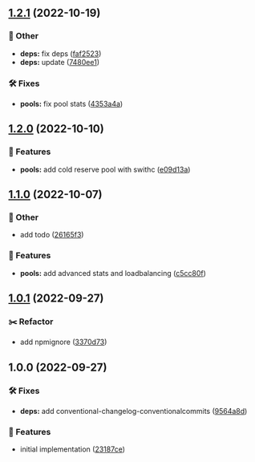 ## [1.2.1](https://github.com/SkeLLLa/hyperpool/compare/v1.2.0...v1.2.1) (2022-10-19)


### 🧾 Other

* **deps:** fix deps ([faf2523](https://github.com/SkeLLLa/hyperpool/commit/faf2523ed671c78fe226e04aa2865c61350e6e40))
* **deps:** update ([7480ee1](https://github.com/SkeLLLa/hyperpool/commit/7480ee16c0976322a40cae30a006c525b272941f))


### 🛠 Fixes

* **pools:** fix pool stats ([4353a4a](https://github.com/SkeLLLa/hyperpool/commit/4353a4ab54aba17d12afe9a0258d494da1610a88))

## [1.2.0](https://github.com/SkeLLLa/hyperpool/compare/v1.1.0...v1.2.0) (2022-10-10)


### 🚀 Features

* **pools:** add cold reserve pool with swithc ([e09d13a](https://github.com/SkeLLLa/hyperpool/commit/e09d13ab071f0b6da691006b505a431a4def1e5e))

## [1.1.0](https://github.com/SkeLLLa/hyperpool/compare/v1.0.1...v1.1.0) (2022-10-07)


### 🧾 Other

* add todo ([26165f3](https://github.com/SkeLLLa/hyperpool/commit/26165f3d63b1d4f759de11294171299e1596f41a))


### 🚀 Features

* **pools:** add advanced stats and loadbalancing ([c5cc80f](https://github.com/SkeLLLa/hyperpool/commit/c5cc80f537b28bd4470bb41e85e0dee04e3a2bf9))

## [1.0.1](https://github.com/SkeLLLa/hyperpool/compare/v1.0.0...v1.0.1) (2022-09-27)


### ✂️ Refactor

* add npmignore ([3370d73](https://github.com/SkeLLLa/hyperpool/commit/3370d738e167d8791c03f153137f3021bd6647ff))

## 1.0.0 (2022-09-27)


### 🛠 Fixes

* **deps:** add conventional-changelog-conventionalcommits ([9564a8d](https://github.com/SkeLLLa/hyperpool/commit/9564a8d66f6e8e4c05881bb2a442ccc08ed254a0))


### 🚀 Features

* initial implementation ([23187ce](https://github.com/SkeLLLa/hyperpool/commit/23187ce99623a61e2b4d0cb99762d5b6d98f4f4a))
